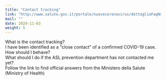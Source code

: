 ```yaml
---
title: "Contact tracking"
link: "http://www.salute.gov.it/portale/nuovocoronavirus/dettaglioFaqNuovoCoronavirus.jsp?lingua=italiano&id=244"
mail: ""
date: 2020-11-03
weight: 5
---
```


What is the contact tracking?  
I have been identified as a "close contact" of a confirmed COVID-19 case. How should I behave?  
What should I do if the ASL prevention department has not contacted me yet?  
Follow the link to find official answers from the Ministero della Salute (Ministry of Health)
